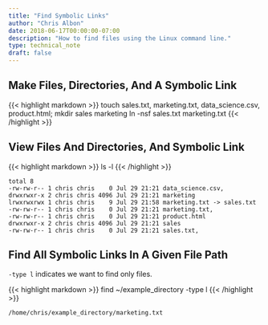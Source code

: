 ```yaml
---
title: "Find Symbolic Links"
author: "Chris Albon"
date: 2018-06-17T00:00:00-07:00
description: "How to find files using the Linux command line."
type: technical_note
draft: false
---
```


## Make Files, Directories, And A Symbolic Link
{{< highlight markdown >}}
touch sales.txt, marketing.txt, data_science.csv, product.html; mkdir sales marketing
ln -nsf sales.txt marketing.txt
{{< /highlight >}}

## View Files And Directories, And Symbolic Link
{{< highlight markdown >}}
ls -l
{{< /highlight >}}
```
total 8
-rw-rw-r-- 1 chris chris    0 Jul 29 21:21 data_science.csv,
drwxrwxr-x 2 chris chris 4096 Jul 29 21:21 marketing
lrwxrwxrwx 1 chris chris    9 Jul 29 21:58 marketing.txt -> sales.txt
-rw-rw-r-- 1 chris chris    0 Jul 29 21:21 marketing.txt,
-rw-rw-r-- 1 chris chris    0 Jul 29 21:21 product.html
drwxrwxr-x 2 chris chris 4096 Jul 29 21:21 sales
-rw-rw-r-- 1 chris chris    0 Jul 29 21:21 sales.txt,
```

## Find All Symbolic Links In A Given File Path

`-type l` indicates we want to find only files.

{{< highlight markdown >}}
find ~/example_directory -type l
{{< /highlight >}}
```
/home/chris/example_directory/marketing.txt
```